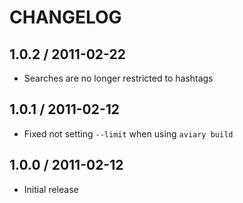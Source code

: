 # CHANGELOG

## 1.0.2 / 2011-02-22

* Searches are no longer restricted to hashtags

## 1.0.1 / 2011-02-12

* Fixed not setting `--limit` when using `aviary build`

## 1.0.0 / 2011-02-12

* Initial release
